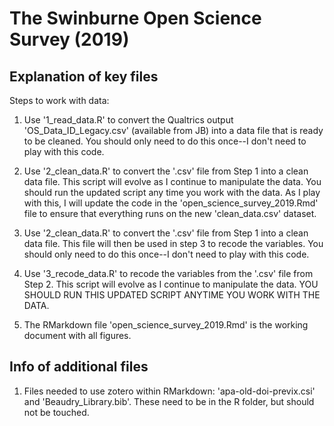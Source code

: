 # The Swinburne Open Science Survey (2019)

## Explanation of key files  

Steps to work with data: 

1. Use '1_read_data.R' to convert the Qualtrics output 'OS_Data_ID_Legacy.csv' 
(available from JB) into a data file that is ready to be cleaned. You should only need to do this once--I don't need to play with this code.

2. Use '2_clean_data.R' to convert the '.csv' file from Step 1 into a clean data
file. This script will evolve as I continue to manipulate the data. You should run
the updated script any time you work with the data. As I play with this, I will 
update the code in the 'open_science_survey_2019.Rmd' file to ensure that everything runs on the new 'clean_data.csv' dataset. 

2. Use '2_clean_data.R' to convert the '.csv' file from Step 1 into a clean data
file. This file will then be used in step 3 to recode the variables. You should only need to do this once--I don't need to play with this code.

3. Use '3_recode_data.R' to recode the variables from the '.csv' file from Step 2. This script will evolve as I continue to manipulate the data. YOU SHOULD RUN THIS UPDATED SCRIPT ANYTIME YOU WORK WITH THE DATA. 

3. The RMarkdown file 'open_science_survey_2019.Rmd' is the working document with all figures. 

## Info of additional files

1. Files needed to use zotero within RMarkdown: 'apa-old-doi-previx.csi' and 
'Beaudry_Library.bib'. These need to be in the R folder, but should not be touched.

